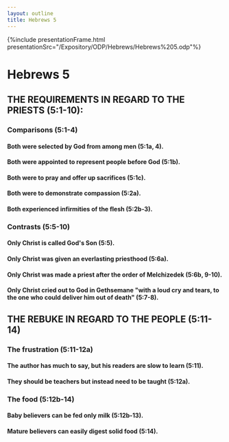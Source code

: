 ```yaml
---
layout: outline
title: Hebrews 5
---
```

{%include presentationFrame.html presentationSrc="/Expository/ODP/Hebrews/Hebrews%205.odp"%}

# Hebrews 5
## THE REQUIREMENTS IN REGARD TO THE PRIESTS (5:1-10): 
###  Comparisons (5:1-4) 
####  Both were selected by God from among men (5:1a, 4). 
####  Both were appointed to represent people before God (5:1b). 
####  Both were to pray and offer up sacrifices (5:1c). 
####  Both were to demonstrate compassion (5:2a). 
####  Both experienced infirmities of the flesh (5:2b-3). 
###  Contrasts (5:5-10) 
####  Only Christ is called God\'s Son (5:5). 
####  Only Christ was given an everlasting priesthood (5:6a). 
####  Only Christ was made a priest after the order of Melchizedek (5:6b, 9-10). 
####  Only Christ cried out to God in Gethsemane \"with a loud cry and tears, to the one who could deliver him out of death\" (5:7-8). 
## THE REBUKE IN REGARD TO THE PEOPLE (5:11-14) 
###  The frustration (5:11-12a) 
####  The author has much to say, but his readers are slow to learn (5:11). 
####  They should be teachers but instead need to be taught (5:12a). 
###  The food (5:12b-14) 
####  Baby believers can be fed only milk (5:12b-13). 
####  Mature believers can easily digest solid food (5:14). 
